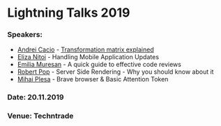 # Lightning Talks 2019

### Speakers: 
- [Andrei Cacio](https://github.com/andrei-cacio) - [Transformation matrix explained](https://slides.com/andrei-cacio/deck-7060f2)
- [Eliza Nitoi](https://github.com/elizamaria) - Handling Mobile Application Updates
- [Emilia Muresan](https://github.com/emimuresan) - A quick guide to effective code reviews
- [Robert Pop](https://github.com/robipop22) - Server Side Rendering - Why you should know about it
- [Mihai Plesa](https://github.com/mihaiplesa) - Brave browser & Basic Attention Token
### Date: 20.11.2019
### Venue: Techntrade
